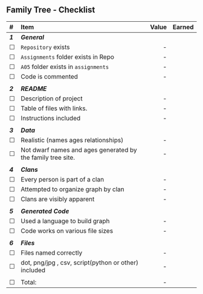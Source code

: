 ## Family Tree - Checklist


| #       | Item                                                        | Value | Earned |
| :------ | :---------------------------------------------------------- | ----: | ------ |
| ***1*** | ***General***                                               |       |        |
| &#9744; | `Repository`  exists                                        |     - |        |
| &#9744; | `Assignments` folder exists in Repo                         |     - |        |
| &#9744; | `A05` folder exists in `assignments`                        |     - |        |
| &#9744; | Code is commented                                           |     - |        |
|         |                                                             |       |        |
| ***2*** | ***README***                                                |       |        |
| &#9744; | Description of project                                      |     - |        |
| &#9744; | Table of files with links.                                  |     - |        |
| &#9744; | Instructions included                                       |     - |        |
|         |                                                             |       |        |
| ***3*** | ***Data***                                                  |       |        |
| &#9744; | Realistic (names ages relationships)                        |     - |        |
| &#9744; | Not dwarf names and ages generated by the family tree site. |     - |        |
|         |                                                             |       |        |
| ***4*** | ***Clans***                                                 |       |        |
| &#9744; | Every person is part of a clan                              |     - |        |
| &#9744; | Attempted to organize graph by clan                         |     - |        |
| &#9744; | Clans are visibly apparent                                  |     - |        |
|         |                                                             |       |        |
| ***5*** | ***Generated Code***                                        |       |        |
| &#9744; | Used a language to build graph                              |     - |        |
| &#9744; | Code works on various file sizes                            |     - |        |
|         |                                                             |       |        |
| ***6*** | ***Files***                                                 |       |        |
| &#9744; | Files named correctly                                       |     - |        |
| &#9744; | dot, png/jpg , csv, script(python or other) included        |     - |        |
|         |                                                             |       |        |
| &#9744; | Total:                                                      |     - |        |
